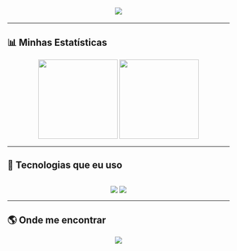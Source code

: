 <!-- Título animado -->
<h1 align="center">
  <img src="https://readme-typing-svg.herokuapp.com?font=Fira+Code&size=32&duration=3000&pause=1000&color=00F7FF&center=true&vCenter=true&width=600&lines=Ol%C3%A1%2C+eu+sou+o+Gabriel+Costa!;Bem-vindo+ao+meu+GitHub!;Sempre+aprendendo+e+codando+%F0%9F%92%BB" />
</h1>

---

## 📊 Minhas Estatísticas

<div align="center">
  <img height="180em" src="https://github-readme-stats.vercel.app/api?username=GabrielC0sta&show_icons=true&theme=tokyonight&include_all_commits=true&count_private=true"/>
  <img height="180em" src="https://github-readme-stats.vercel.app/api/top-langs/?username=GabrielC0sta&layout=compact&langs_count=7&theme=tokyonight"/>
</div>

---

## 🚀 Tecnologias que eu uso

<div align="center"><br>
  <img src="https://img.shields.io/badge/Java-ED8B00?style=for-the-badge&logo=java&logoColor=white">
  <img src="https://img.shields.io/badge/MySQL-00000F?style=for-the-badge&logo=mysql&logoColor=white">
</div>

---

## 🌎 Onde me encontrar

<div align="center"> 
  <a href="https://www.linkedin.com/in/gabriel-rodrigues-da-silva-costa-83a507265/" target="_blank">
    <img src="https://img.shields.io/badge/-LinkedIn-%230077B5?style=for-the-badge&logo=linkedin&logoColor=white">
  </a>
</div>
